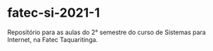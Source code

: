 # fatec-si-2021-1
 Repositório para as aulas do 2° semestre do curso de Sistemas para Internet, na Fatec Taquaritinga. 
